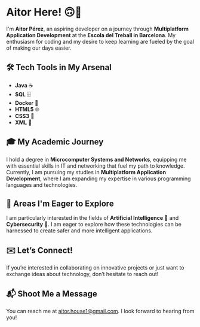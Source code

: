 # Aitor Here! 🙃👋

I'm **Aitor Pérez**, an aspiring developer on a journey through **Multiplatform Application Development** at the **Escola del Treball in Barcelona**. My enthusiasm for coding and my desire to keep learning are fueled by the goal of making our days easier.
## 🛠️ Tech Tools in My Arsenal
- **Java** ☕
- **SQL** 🗄️
- **Docker** 🐳
- **HTML5** 🌐
- **CSS3** 🎨
- **XML** 📄

## 🎓 My Academic Journey
I hold a degree in **Microcomputer Systems and Networks**, equipping me with essential skills in IT and networking that fuel my path to knowledge. Currently, I am pursuing my studies in **Multiplatform Application Development**, where I am expanding my expertise in various programming languages and technologies.

## 🚨 Areas I'm Eager to Explore
I am particularly interested in the fields of **Artificial Intelligence** 🤖 and **Cybersecurity** 🔐. I am eager to explore how these technologies can be harnessed to create safer and more intelligent applications.

## ✉️ Let’s Connect!
If you’re interested in collaborating on innovative projects or just want to exchange ideas about technology, don’t hesitate to reach out!

## 📬 Shoot Me a Message
You can reach me at [aitor.house1@gmail.com](mailto:aitor.house1@gmail.com). I look forward to hearing from you!
